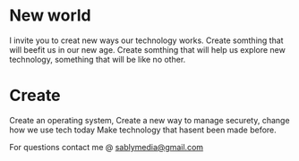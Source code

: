 
# New world


I invite you to creat new ways our technology works. Create somthing that will beefit us in our new age. Create somthing that will help us explore new technology, something that will be like no other.


# Create

Create an operating system, Create a new way to manage securety, change how we use tech today
Make technology that hasent been made before.

For questions contact me @ sablymedia@gmail.com
